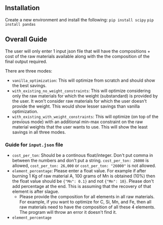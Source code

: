 ## Installation
Create a new environment and install the following: 
`pip install scipy`
`pip install pandas`

## Overall Guide
The user will only enter 1 input json file that will have the compositions + cost of the raw materials available along with the the composition of the final output required.

There are three modes:
- `vanilla_optimization`: This will optimize from scratch and should show the best savings. 
- `with_existing_no_weight_constraints`: This will optimize considering only the raw materials for which the weight (substandard) is provided by the user. It won't consider raw materials for which the user doesn't provide the weight. This would show lesser savings than vanilla optimization.
- `with_existing_with_weight_constraints`: This will optimize (on top of the previous mode) with an additional min-max constraint on the raw material weights that the user wants to use. This will show the least savings in all three modes.


### Guide for `input.json` file
- `cost_per_ton`: Should be a continous float/integer. Don't put comma in between the numbers and don't put a string. `cost_per_ton: 26000` is allowed, `cost_per_ton: 26,000` or `cost_per_ton: "26000"` is not allowed.
- `element_percentage`: Please enter a float value. For example if after burning 1 Kg of raw material A, 100 grams of Mn is obtained (10%) then the float value should be `{"Mn": 0.1}` and not `{"Mn": 10}`. Please don't add percentage at the end. This is assuming that the recovery of that element is after slague. 
    -  Please provide the composition for all elements in all raw materials. For example, if you want to optimize for C, Si, Mn, and Fe, then all raw materials need to have the composition of all these 4 elements. The program will throw an error it doesn't find it.
- `element_percentage`